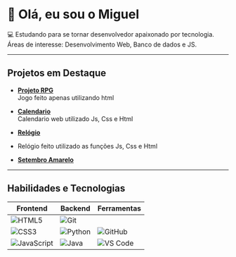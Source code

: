 # 👋 Olá, eu sou o Miguel

💻 Estudando para se tornar desenvolvedor apaixonado por tecnologia.  
 Áreas de interesse: Desenvolvimento Web, Banco de dados e JS.  

---

##  Projetos em Destaque

- **[Projeto RPG](https://github.com/Honeyzz1/Projeto_RPG.git)**  
   Jogo feito apenas utilizando html

- **[Calendario]()**  
   Calendario web utilizado Js, Css e Html

- **[Relógio](https://github.com/Honeyzz1/Projeto_relogio.git)**
-  Relógio feito utilizado as funções Js, Css e Html

- **[Setembro Amarelo](https://honeyzz1.github.io/PJT_SetembroAmarelo/)**
   

---

##  Habilidades e Tecnologias

| Frontend | Backend | Ferramentas |
|----------|----------|-------------|
| ![HTML5](https://img.shields.io/badge/-HTML5-E34F26?style=for-the-badge&logo=html5&logoColor=white) | ![Git](https://img.shields.io/badge/-Git-F05032?style=for-the-badge&logo=git&logoColor=white) |
| ![CSS3](https://img.shields.io/badge/-CSS3-1572B6?style=for-the-badge&logo=css3&logoColor=white) | ![Python](https://img.shields.io/badge/-Python-3776AB?style=for-the-badge&logo=python&logoColor=white) | ![GitHub](https://img.shields.io/badge/-GitHub-181717?style=for-the-badge&logo=github&logoColor=white) |
| ![JavaScript](https://img.shields.io/badge/-JavaScript-F7DF1E?style=for-the-badge&logo=javascript&logoColor=black) | ![Java](https://img.shields.io/badge/-Java-007396?style=for-the-badge&logo=java&logoColor=white) | ![VS Code](https://img.shields.io/badge/-VSCode-007ACC?style=for-the-badge&logo=visual-studio-code&logoColor=white) |
